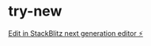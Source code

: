 # try-new

[Edit in StackBlitz next generation editor ⚡️](https://stackblitz.com/~/github.com/Ninoarae/try-new)